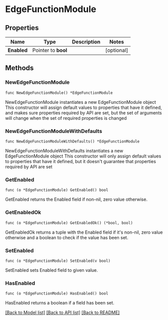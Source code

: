 # EdgeFunctionModule

## Properties

Name | Type | Description | Notes
------------ | ------------- | ------------- | -------------
**Enabled** | Pointer to **bool** |  | [optional] 

## Methods

### NewEdgeFunctionModule

`func NewEdgeFunctionModule() *EdgeFunctionModule`

NewEdgeFunctionModule instantiates a new EdgeFunctionModule object
This constructor will assign default values to properties that have it defined,
and makes sure properties required by API are set, but the set of arguments
will change when the set of required properties is changed

### NewEdgeFunctionModuleWithDefaults

`func NewEdgeFunctionModuleWithDefaults() *EdgeFunctionModule`

NewEdgeFunctionModuleWithDefaults instantiates a new EdgeFunctionModule object
This constructor will only assign default values to properties that have it defined,
but it doesn't guarantee that properties required by API are set

### GetEnabled

`func (o *EdgeFunctionModule) GetEnabled() bool`

GetEnabled returns the Enabled field if non-nil, zero value otherwise.

### GetEnabledOk

`func (o *EdgeFunctionModule) GetEnabledOk() (*bool, bool)`

GetEnabledOk returns a tuple with the Enabled field if it's non-nil, zero value otherwise
and a boolean to check if the value has been set.

### SetEnabled

`func (o *EdgeFunctionModule) SetEnabled(v bool)`

SetEnabled sets Enabled field to given value.

### HasEnabled

`func (o *EdgeFunctionModule) HasEnabled() bool`

HasEnabled returns a boolean if a field has been set.


[[Back to Model list]](../README.md#documentation-for-models) [[Back to API list]](../README.md#documentation-for-api-endpoints) [[Back to README]](../README.md)


